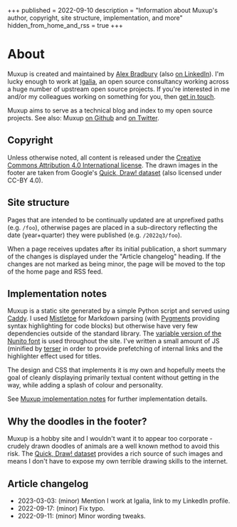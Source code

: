 +++
published = 2022-09-10
description = "Information about Muxup's author, copyright, site structure, implementation, and more"
hidden_from_home_and_rss = true
+++
# About

Muxup is created and maintained by [Alex
Bradbury](https://twitter.com/asbradbury) (also [on
LinkedIn](https://www.linkedin.com/in/alex-bradbury/)). I'm lucky enough to
work at [Igalia](https://www.igalia.com/), an open source consultancy working
across a huge number of upstream open source projects. If you're interested in
me and/or my colleagues working on something for you, then [get in
touch](https://www.igalia.com/contact/).

Muxup aims to serve as a technical blog and index to my open source projects.
See also: Muxup [on Github](https://github.com/muxup) and [on
Twitter](https://twitter.com/muxup).

## Copyright

Unless otherwise noted, all content is released under the [Creative Commons
Attribution 4.0 International
license](https://creativecommons.org/licenses/by/4.0/). The drawn images in
the footer are taken from Google's [Quick, Draw!
dataset](https://github.com/googlecreativelab/quickdraw-dataset) (also
licensed under CC-BY 4.0).

## Site structure

Pages that are intended to be continually updated are at unprefixed paths
(e.g. `/foo`), otherwise pages are placed in a sub-directory reflecting the
date (year+quarter) they were published (e.g. `/2022q3/foo`).

When a page receives updates after its initial publication, a short summary of
the changes is displayed under the "Article changelog" heading. If the changes
are not marked as being minor, the page will be moved to the top of the home
page and RSS feed.

## Implementation notes

Muxup is a static site generated by a simple Python script and served using
[Caddy](https://caddyserver.com/). I used
[Mistletoe](https://github.com/miyuchina/mistletoe) for Markdown parsing (with
[Pygments](https://pygments.org/) providing syntax highlighting for code
blocks) but otherwise have very few dependencies outside of the standard
library. The [variable version of the Nunito
font](https://github.com/googlefonts/nunito/tree/main/fonts/variable) is used
throughout the site. I've written a small amount of JS (minified by
[terser](https://github.com/terser/terser) in order to provide prefetching of
internal links and the highlighter effect used for titles.

The design and CSS that implements it is my own and hopefully meets the goal
of cleanly displaying primarily textual content without getting in the way,
while adding a splash of colour and personality.

See [Muxup implementation notes](/pages/2022q3/muxup-implementation-notes.md)
for further implementation details.

## Why the doodles in the footer?

Muxup is a hobby site and I wouldn't want it to appear too corporate - crudely
drawn doodles of animals are a well known method to avoid this risk. The
[Quick, Draw!
dataset](https://github.com/googlecreativelab/quickdraw-dataset) provides a
rich source of such images and means I don't have to expose my own terrible
drawing skills to the internet.

## Article changelog

* 2023-03-03: (minor) Mention I work at Igalia, link to my LinkedIn profile.
* 2022-09-17: (minor) Fix typo.
* 2022-09-11: (minor) Minor wording tweaks.

